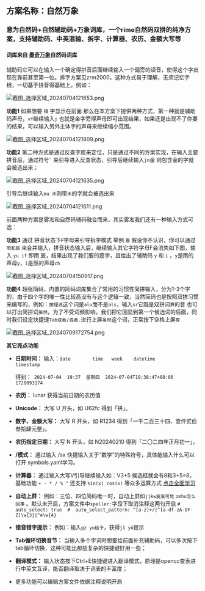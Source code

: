 ## 方案名称：自然万象  
### 意为自然码+自然辅助码+万象词库，一个rime自然码双拼的纯净方案，支持辅助码、中英混输、拆字、计算器、农历、金额大写等 
#### 词库来自 [墨奇万象](https://github.com/gaboolic/rime-shuangpin-fuzhuma)自然码词库
辅助码它可以在输入一个确定得拼音后面继续输入一个偏旁的读音，使得这个字出现在靠前甚至第一位。拆字方案见zrm2000，这种方式易于理解，无须记忆字根，一切基于拼音得基础上。例如：

![截图_选择区域_20240704121653.png](https://storage.deepin.org/thread/202407041144502563_截图_选择区域_20240704121653.png)

**功能1**  如果想要 ```镇``` 字显示在前面  那么在本方案下提供两种方式，第一种就是辅助码声母，```vf```继续输入```j``` 也就是金字旁得声母即可出现结果，如果还是出现不了你要的结果，可以输入另外主体字的声母来继续缩小范围。

![截图_选择区域_20240704121809.png](https://storage.deepin.org/thread/202407041147131421_截图_选择区域_20240704121809.png)

**功能2**  第二种方式是通过反查字库来定位，只是通过不同的方案实现，在输入主要拼音后，通过符号``` ` ```  来引导进入反查状态，引导后继续输入```jn```金 则包含金的字就会被选出来；

![截图_选择区域_20240704121635.png](https://storage.deepin.org/thread/202407041149125588_截图_选择区域_20240704121635.png)

引导后继续输入```mu 木```则带```木```的字就会被选出来

![截图_选择区域_20240704121611.png](https://storage.deepin.org/thread/202407041149524870_截图_选择区域_20240704121611.png)

前面两种方案是雾凇和自然码辅码融合而来，其实雾凇我们还有一种输入方式可选：

**功能3**  通过 拼音状态下```F```字母来引导拆字模式 举例 ```震```  假设你不认识，你可以通过```雨和辰``` 来合并输入，拼音状态输入后，继续输入其它字符字母F会消失如下图，输入 ```yu if``` 即雨 辰，结果出现了我们要的震字，且给出了辅助码 ```y``` 和  ```i```  ，```y```是雨的声母```y```，```i```是辰的声母```ch```

![截图_选择区域_20240704150917.png](https://storage.deepin.org/thread/202407041151271858_截图_选择区域_20240704150917.png)

**功能4**  超强简码，内置的简码词库集合了常用的习惯性简拼输入，分为1-3个字的，由于四个字的唯一性比较高没有与这个逻辑一致，当然简码也是按照双拼习惯来编写的，例如：```按理说```这个词是```alu```而不是```als```，输入```sr```它既是双拼词```算```的音 也可以打出简拼词```虽然```，为了不受词频影响，我们把它回显到第一个候选词的后面，同时我们设定快捷键```Tab或者/或者.```进行上屏```虽然```这个词，正常按下空格上屏```算```

![截图_选择区域_20240709172754.png](https://storage.deepin.org/thread/202407090928387_截图_选择区域_20240709172754.png)

**其它亮点功能**

- **日期时间：**
  输入：```date        time   week    datetime                   timestamp```
  
  得到：``` 2024-07-04  19:37  星期四  2024-07-04T19:38:47+08:00  1720093174```
- **农历：** lunar 获得当前日期的农历值
- **Unicode：** 大写 U 开头，如 U62fc 得到「拼」。
- **数字、金额大写：** 大写 R 开头，如 R1234 得到「一千二百三十四、壹仟贰佰叁拾肆元整」。
- **农历指定日期：** 大写 N 开头，如 N20240210 得到「二〇二四年正月初一」。
- **/模式：** 通过输入 /sx 快捷输入关于“数学”的特殊符号，具体能输入什么可以打开 symbols.yaml学习。
- **计算器：** 通过输入大写V引导继续输入如：V3+5  候选框就会有8和3+5=8，基础功能 `+ - * / % ^` 还支持 `sin(x) cos(x)` 等众多运算方式 [点击全面学习](https://github.com/gaboolic/rime-shuangpin-fuzhuma/blob/main/md/calc.md)
- **自动上屏：** 例如：三位、四位简码唯一时，自动上屏如```jjkw岌岌可危``` ```zmhu怎么回事``` 。默认未开启，方案文件中```speller:```字段下取消注释这两句开启 ```#  auto_select: true  #  auto_select_pattern: ^[a-z]+/|^[a-df-zA-DF-Z]\w{3}|^e\w{4}```
- **错音错字提示：** 例如：输入```gz yu给予```，获得```jǐ yǔ```提示
- **Tab循环切换音节：** 当输入多个字词时想要给前面补充辅助码，可以多次按下tab循环切换，这种可能比那些复杂的快捷键好用一些；
- **翻译模式：** 输入状态按下Ctrl+E快捷键进入翻译模式，原理是opencc查表进行中英文互译，能否翻译取决于词表的丰富度；
- 更多功能可以编辑方案文件依据注释说明开启
